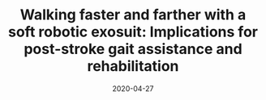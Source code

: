 ---
title: "Walking faster and farther with a soft robotic exosuit: Implications for post-stroke gait assistance and rehabilitation"
collection: publications
permalink: /publication/P3-2020-IEE
date: 2020-04-27
venue: 'Engineering'
paperurl: '/files/2020-IEEE.pdf'
link: 'https://www.ncbi.nlm.nih.gov/pmc/articles/PMC7971412/'
citation: 'Awad L., <b>Kudzia P.</b>., Revi D., Ellis T., Walsh C., Walking faster and farther with a soft robotic exosuit: Implications for post-stroke gait assistance and rehabilitation. <i>IEEE Open Journal of Engineering in Medicine and Biology</i>, <b>2020</b>'
---